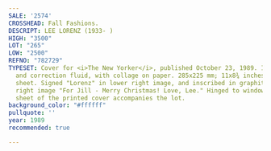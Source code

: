 ```yaml
---
SALE: '2574'
CROSSHEAD: Fall Fashions.
DESCRIPT: LEE LORENZ (1933- )
HIGH: "3500"
LOT: "265"
LOW: "2500"
REFNO: "782729"
TYPESET: Cover for <i>The New Yorker</i>, published October 23, 1989. Ink, watercolor
  and correction fluid, with collage on paper. 285x225 mm; 11x8¾ inches, on 14½x11-inch
  sheet. Signed "Lorenz" in lower right image, and inscribed in graphite in lower
  right image "For Jill - Merry Christmas! Love, Lee." Hinged to window matte. A tear
  sheet of the printed cover accompanies the lot.
background_color: "#ffffff"
pullquote: ''
year: 1989
recommended: true

---
```

